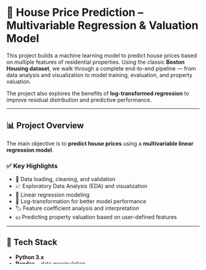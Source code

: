 # 🏡 House Price Prediction – Multivariable Regression & Valuation Model

This project builds a machine learning model to predict house prices based on multiple features of residential properties. Using the classic **Boston Housing dataset**, we walk through a complete end-to-end pipeline — from data analysis and visualization to model training, evaluation, and property valuation.

The project also explores the benefits of **log-transformed regression** to improve residual distribution and predictive performance.

---

## 📊 Project Overview

The main objective is to **predict house prices** using a **multivariable linear regression model**.

### ✅ Key Highlights

- 📁 Data loading, cleaning, and validation  
- 📈 Exploratory Data Analysis (EDA) and visualization  
- 🧮 Linear regression modeling  
- 🔄 Log-transformation for better model performance  
- 🏷️ Feature coefficient analysis and interpretation  
- 💵 Predicting property valuation based on user-defined features  

---

## 🧰 Tech Stack

- **Python 3.x**  
- **Pandas** – data manipulation  
- **NumPy** – numerical computing  
- **Matplotlib & Seaborn** – data visualization  
- **Plotly** – interactive charts  
- **Scikit-learn** – machine learning tools  

---

## 📁 Dataset

The project uses the **Boston Housing Dataset**, which contains **506 data points** and various features affecting house prices, including:

| Feature  | Description |
|----------|-------------|
| `RM`     | Average number of rooms per dwelling |
| `LSTAT`  | % lower status of the population |
| `PTRATIO`| Pupil-teacher ratio by town |
| `DIS`    | Weighted distances to employment centers |
| `NOX`    | Nitric oxide concentration |
| `CHAS`   | Charles River adjacency (binary) |
| `RAD`    | Accessibility to radial highways |
| `PRICE`  | Median value of owner-occupied homes (in $1000s) – *Target Variable* |

---

## 🔬 Workflow

### 1. 📦 Data Loading & Inspection
- Import CSV file (`boston.csv`)  
- Inspect data shape, columns, types, and missing values  
- Perform data quality checks (NaNs, duplicates)

### 2. 📊 Exploratory Data Analysis (EDA)
- Distribution plots of price, distance, and rooms  
- Histograms and bar charts for categorical features  
- Correlation heatmap and pairplots  
- Joint plots exploring relationships between variables (e.g., `RM` vs `PRICE`, `LSTAT` vs `PRICE`)

### 3. 🧠 Model Building

#### ✅ Linear Regression
- Split data into training and testing sets  
- Train a `LinearRegression` model (`sklearn.linear_model.LinearRegression`)  
- Calculate **R² score** and analyze feature coefficients  

📈 **Example Insight:**  
Each additional room adds ≈ \$3,110 to the house price.

#### 🔄 Log-Transformation
- Log-transform the target (`PRICE`) to normalize skewness  
- Retrain the model and compare performance  
- Residuals become more normally distributed, improving predictions

---

## 📉 Model Evaluation

Metrics and plots include:

- **R² score** on training and test data  
- **Residual distribution** (original vs log-transformed)  
- **Actual vs Predicted** price scatter plots  
- **Residuals vs Predicted values** plots

✅ **Example Results:**

| Model | R² (Train) | R² (Test) |
|-------|------------|-----------|
| Original | ~0.74 | ~0.72 |
| Log-transformed | ~0.78 | ~0.76 |

---

## 🏷️ Property Valuation Demo

The notebook also includes a **custom valuation feature**. By modifying property attributes (e.g., number of rooms, proximity to river, pollution level), you can estimate the house price dynamically:

```python
next_to_river = True
nr_rooms = 8
students_per_classroom = 20
distance_to_town = 5
pollution = data.NOX.quantile(0.75)
amount_of_poverty = data.LSTAT.quantile(0.25)

## 💡 Example Output

The property is estimated to be worth $452,893.425

---

## 📈 Results & Insights

- **Log-transformed regression** improves model accuracy and residual distribution.  
- Features like `RM` (rooms), `LSTAT` (poverty level), and `PTRATIO` (education quality) strongly influence house prices.  
- The model can provide **property valuation estimates** with interpretable coefficients.

---

## 📁 Project Structure

📂 House-Price-Prediction/
│
├── 📄 multivariable_regression_and_valuation_model_(complete).py   # Main ML script
├── 📊 boston.csv                                                   # Dataset (included)
├── 📓 house price prediction.ipynb                                # Original notebook (optional)
└── 📄 README.md                                                   # Project documentation

---

## 🚀 Future Improvements

- Add **feature scaling** and **regularization** (Lasso/Ridge)  
- Implement advanced models like **Random Forest** or **XGBoost**  
- Deploy the model as a **web app** using **Streamlit** or **Flask**  
